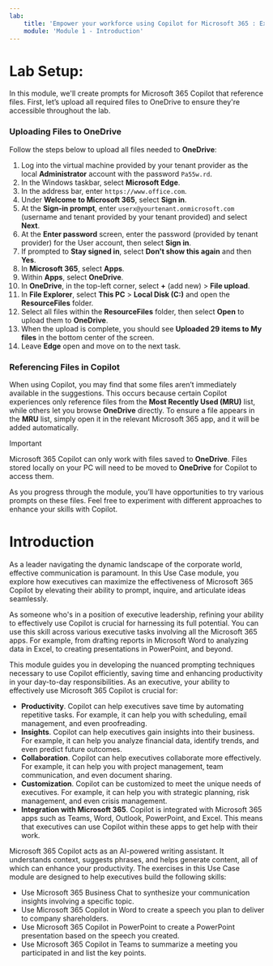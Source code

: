 ```yaml
---
lab:
    title: 'Empower your workforce using Copilot for Microsoft 365 : Executives Use Case'
    module: 'Module 1 - Introduction'
---
```


# Lab Setup:

In this module, we'll create prompts for Microsoft 365 Copilot that reference files. First, let’s upload all required files to OneDrive to ensure they're accessible throughout the lab.


### Uploading Files to OneDrive

Follow the steps below to upload all files needed to **OneDrive**:

1. Log into the virtual machine provided by your tenant provider as the local **Administrator** account with the password `Pa55w.rd`.
2. In the Windows taskbar, select **Microsoft Edge**.
3. In the address bar, enter `https://www.office.com`.
4. Under **Welcome to Microsoft 365**, select **Sign in**.
5. At the **Sign-in prompt**, enter `userx@yourtenant.onmicrosoft.com` (username and tenant provided by your tenant provided) and select **Next**.
6. At the **Enter password** screen, enter the password (provided by tenant provider) for the User account, then select **Sign in**.
7. If prompted to **Stay signed in**, select **Don't show this again** and then **Yes**.
8. In **Microsoft 365**, select **Apps**.
9. Within **Apps**, select **OneDrive**.
10. In **OneDrive**, in the top-left corner, select **+** (add new) > **File upload**.
11. In **File Explorer**, select **This PC** > **Local Disk (C:)** and open the **ResourceFiles** folder.
12. Select all files within the **ResourceFiles** folder, then select **Open** to upload them to **OneDrive**.
13. When the upload is complete, you should see **Uploaded 29 items to My files** in the bottom center of the screen.
14. Leave **Edge** open and move on to the next task.

### Referencing Files in Copilot

When using Copilot, you may find that some files aren’t immediately available in the suggestions. This occurs because certain Copilot experiences only reference files from the **Most Recently Used (MRU)** list, while others let you browse **OneDrive** directly. To ensure a file appears in the **MRU** list, simply open it in the relevant Microsoft 365 app, and it will be added automatically.

> [!IMPORTANT]
> Microsoft 365 Copilot can only work with files saved to **OneDrive**. Files stored locally on your PC will need to be moved to **OneDrive** for Copilot to access them.

As you progress through the module, you’ll have opportunities to try various prompts on these files. Feel free to experiment with different approaches to enhance your skills with Copilot.

# Introduction
As a leader navigating the dynamic landscape of the corporate world, effective communication is paramount. In this Use Case module, you explore how executives can maximize the effectiveness of Microsoft 365 Copilot by elevating their ability to prompt, inquire, and articulate ideas seamlessly.<br>

As someone who's in a position of executive leadership, refining your ability to effectively use Copilot is crucial for harnessing its full potential. You can use this skill across various executive tasks involving all the Microsoft 365 apps. For example, from drafting reports in Microsoft Word to analyzing data in Excel, to creating presentations in PowerPoint, and beyond.<br>

This module guides you in developing the nuanced prompting techniques necessary to use Copilot efficiently, saving time and enhancing productivity in your day-to-day responsibilities. As an executive, your ability to effectively use Microsoft 365 Copilot is crucial for:

 -  **Productivity**. Copilot can help executives save time by automating repetitive tasks. For example, it can help you with scheduling, email management, and even proofreading.<br>
 -  **Insights**. Copilot can help executives gain insights into their business. For example, it can help you analyze financial data, identify trends, and even predict future outcomes.<br>
 -  **Collaboration**. Copilot can help executives collaborate more effectively. For example, it can help you with project management, team communication, and even document sharing.<br>
 -  **Customization**. Copilot can be customized to meet the unique needs of executives. For example, it can help you with strategic planning, risk management, and even crisis management.<br>
 -  **Integration with Microsoft 365**. Copilot is integrated with Microsoft 365 apps such as Teams, Word, Outlook, PowerPoint, and Excel. This means that executives can use Copilot within these apps to get help with their work.<br>

Microsoft 365 Copilot acts as an AI-powered writing assistant. It understands context, suggests phrases, and helps generate content, all of which can enhance your productivity. The exercises in this Use Case module are designed to help executives build the following skills:<br>

 -  Use Microsoft 365 Business Chat to synthesize your communication insights involving a specific topic.
 -  Use Microsoft 365 Copilot in Word to create a speech you plan to deliver to company shareholders.<br>
 -  Use Microsoft 365 Copilot in PowerPoint to create a PowerPoint presentation based on the speech you created.
 -  Use Microsoft 365 Copilot in Teams to summarize a meeting you participated in and list the key points.